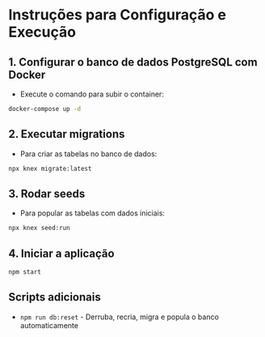 # Instruções para Configuração e Execução

## 1. Configurar o banco de dados PostgreSQL com Docker
- Execute o comando para subir o container:
```bash
docker-compose up -d
```

## 2. Executar migrations
- Para criar as tabelas no banco de dados:
```bash
npx knex migrate:latest
```

## 3. Rodar seeds
- Para popular as tabelas com dados iniciais:
```bash
npx knex seed:run
```

## 4. Iniciar a aplicação
```bash
npm start
```

## Scripts adicionais
- `npm run db:reset` - Derruba, recria, migra e popula o banco automaticamente
